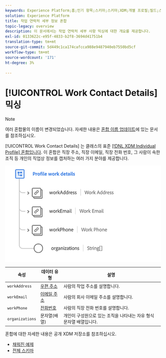 ```yaml
---
keywords: Experience Platform;홈;인기 항목;스키마;스키마;XDM;개별 프로필;필드;스키마;스키마;스키마 디자인;혼합;작업 세부 사항;프로필 작업
solution: Experience Platform
title: 작업 연락처 세부 정보 혼합
topic-legacy: overview
description: 이 문서에서는 작업 연락처 세부 사항 믹싱에 대한 개요를 제공합니다.
exl-id: 0133622c-e95f-4833-b2f8-3694d41751b4
translation-type: tm+mt
source-git-commit: 5d449c1ca174cafcca988e9487940eb7550bd5cf
workflow-type: tm+mt
source-wordcount: '171'
ht-degree: 3%

---
```


# [!UICONTROL Work Contact Details] 믹싱

>[!NOTE]
>
>여러 혼합물의 이름이 변경되었습니다. 자세한 내용은 [혼합 이름 업데이트](../name-updates.md)에 있는 문서를 참조하십시오.

[!UICONTROL Work Contact Details] 는 클래스의 표준  [[!DNL XDM Individual Profile] 혼합입니다](../../classes/individual-profile.md). 이 혼합은 직장 주소, 직장 이메일, 직장 전화 번호, 그 사람이 속한 조직 등 개인의 직업상 정보를 캡처하는 여러 가지 분야를 제공합니다.

<img src="../../images/mixins/profile-work-details.png" width="550" /><br />

| 속성 | 데이터 유형 | 설명 |
| --- | --- | --- |
| `workAddress` | [우편 주소](../../data-types/postal-address.md) | 사람의 작업 주소를 설명합니다. |
| `workEmail` | [이메일 주소](../../data-types/email-address.md) | 사람의 회사 이메일 주소를 설명합니다. |
| `workPhone` | [전화번호](../../data-types/phone-number.md) | 사람의 직장 전화 번호를 설명합니다. |
| `organizations` | 문자열(배열) | 개인이 구성원으로 있는 조직을 나타내는 자유 형식 문자열 배열입니다. |

혼합에 대한 자세한 내용은 공개 XDM 저장소를 참조하십시오.

* [채워진 예제](https://github.com/adobe/xdm/blob/master/components/mixins/profile/profile-work-details.example.1.json)
* [전체 스키마](https://github.com/adobe/xdm/blob/master/components/mixins/profile/profile-work-details.schema.json)
